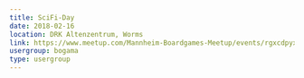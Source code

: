 ```yaml
---
title: SciFi-Day
date: 2018-02-16
location: DRK Altenzentrum, Worms
link: https://www.meetup.com/Mannheim-Boardgames-Meetup/events/rgxcdpyxdbvb/
usergroup: bogama
type: usergroup
---
```

